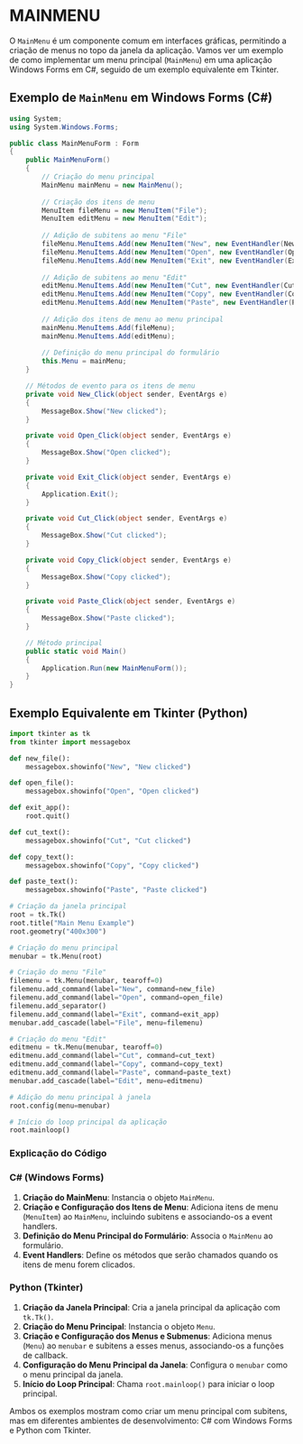 # MAINMENU
O `MainMenu` é um componente comum em interfaces gráficas, permitindo a criação de menus no topo da janela da aplicação. Vamos ver um exemplo de como implementar um menu principal (`MainMenu`) em uma aplicação Windows Forms em C#, seguido de um exemplo equivalente em Tkinter.

## Exemplo de `MainMenu` em Windows Forms (C#)
```csharp
using System;
using System.Windows.Forms;

public class MainMenuForm : Form
{
    public MainMenuForm()
    {
        // Criação do menu principal
        MainMenu mainMenu = new MainMenu();
        
        // Criação dos itens de menu
        MenuItem fileMenu = new MenuItem("File");
        MenuItem editMenu = new MenuItem("Edit");
        
        // Adição de subitens ao menu "File"
        fileMenu.MenuItems.Add(new MenuItem("New", new EventHandler(New_Click)));
        fileMenu.MenuItems.Add(new MenuItem("Open", new EventHandler(Open_Click)));
        fileMenu.MenuItems.Add(new MenuItem("Exit", new EventHandler(Exit_Click)));
        
        // Adição de subitens ao menu "Edit"
        editMenu.MenuItems.Add(new MenuItem("Cut", new EventHandler(Cut_Click)));
        editMenu.MenuItems.Add(new MenuItem("Copy", new EventHandler(Copy_Click)));
        editMenu.MenuItems.Add(new MenuItem("Paste", new EventHandler(Paste_Click)));
        
        // Adição dos itens de menu ao menu principal
        mainMenu.MenuItems.Add(fileMenu);
        mainMenu.MenuItems.Add(editMenu);
        
        // Definição do menu principal do formulário
        this.Menu = mainMenu;
    }

    // Métodos de evento para os itens de menu
    private void New_Click(object sender, EventArgs e)
    {
        MessageBox.Show("New clicked");
    }

    private void Open_Click(object sender, EventArgs e)
    {
        MessageBox.Show("Open clicked");
    }

    private void Exit_Click(object sender, EventArgs e)
    {
        Application.Exit();
    }

    private void Cut_Click(object sender, EventArgs e)
    {
        MessageBox.Show("Cut clicked");
    }

    private void Copy_Click(object sender, EventArgs e)
    {
        MessageBox.Show("Copy clicked");
    }

    private void Paste_Click(object sender, EventArgs e)
    {
        MessageBox.Show("Paste clicked");
    }

    // Método principal
    public static void Main()
    {
        Application.Run(new MainMenuForm());
    }
}
```

## Exemplo Equivalente em Tkinter (Python)
```python
import tkinter as tk
from tkinter import messagebox

def new_file():
    messagebox.showinfo("New", "New clicked")

def open_file():
    messagebox.showinfo("Open", "Open clicked")

def exit_app():
    root.quit()

def cut_text():
    messagebox.showinfo("Cut", "Cut clicked")

def copy_text():
    messagebox.showinfo("Copy", "Copy clicked")

def paste_text():
    messagebox.showinfo("Paste", "Paste clicked")

# Criação da janela principal
root = tk.Tk()
root.title("Main Menu Example")
root.geometry("400x300")

# Criação do menu principal
menubar = tk.Menu(root)

# Criação do menu "File"
filemenu = tk.Menu(menubar, tearoff=0)
filemenu.add_command(label="New", command=new_file)
filemenu.add_command(label="Open", command=open_file)
filemenu.add_separator()
filemenu.add_command(label="Exit", command=exit_app)
menubar.add_cascade(label="File", menu=filemenu)

# Criação do menu "Edit"
editmenu = tk.Menu(menubar, tearoff=0)
editmenu.add_command(label="Cut", command=cut_text)
editmenu.add_command(label="Copy", command=copy_text)
editmenu.add_command(label="Paste", command=paste_text)
menubar.add_cascade(label="Edit", menu=editmenu)

# Adição do menu principal à janela
root.config(menu=menubar)

# Início do loop principal da aplicação
root.mainloop()
```

### Explicação do Código
### C# (Windows Forms)
1. **Criação do MainMenu**: Instancia o objeto `MainMenu`.
2. **Criação e Configuração dos Itens de Menu**: Adiciona itens de menu (`MenuItem`) ao `MainMenu`, incluindo subitens e associando-os a event handlers.
3. **Definição do Menu Principal do Formulário**: Associa o `MainMenu` ao formulário.
4. **Event Handlers**: Define os métodos que serão chamados quando os itens de menu forem clicados.

### Python (Tkinter)
1. **Criação da Janela Principal**: Cria a janela principal da aplicação com `tk.Tk()`.
2. **Criação do Menu Principal**: Instancia o objeto `Menu`.
3. **Criação e Configuração dos Menus e Submenus**: Adiciona menus (`Menu`) ao `menubar` e subitens a esses menus, associando-os a funções de callback.
4. **Configuração do Menu Principal da Janela**: Configura o `menubar` como o menu principal da janela.
5. **Início do Loop Principal**: Chama `root.mainloop()` para iniciar o loop principal.

Ambos os exemplos mostram como criar um menu principal com subitens, mas em diferentes ambientes de desenvolvimento: C# com Windows Forms e Python com Tkinter.